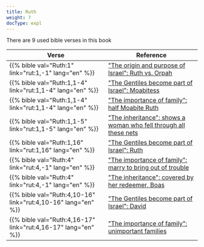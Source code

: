```yaml
---
title: Ruth
weight: 7
docType: expl
---
```


There are 9 used bible verses in this book

| Verse | Reference |
|-------|-----------|
| {{% bible val="Ruth:1" link="rut:1,-1" lang="en" %}} | ["The origin and purpose of Israel": Ruth vs. Orpah](/expl/../appl/background/israel/who-is-israel#1bcd) |
| {{% bible val="Ruth:1,1-4" link="rut:1,1-4" lang="en" %}} | ["The Gentiles become part of Israel": Moabitess](/expl/../expl/background/israel/the-remnant-of-israel#0f15) |
| {{% bible val="Ruth:1,1-4" link="rut:1,1-4" lang="en" %}} | ["The importance of family": half Moabite Ruth](/expl/../expl/background/israel/the-role-of-family-in-the-bible#8181) |
| {{% bible val="Ruth:1,1-5" link="rut:1,1-5" lang="en" %}} | ["The inheritance": shows a woman who fell through all these nets](/expl/../expl/background/israel/the-role-of-family-in-the-bible#4395) |
| {{% bible val="Ruth:1,16" link="rut:1,16" lang="en" %}} | ["The Gentiles become part of Israel": Ruth](/expl/../expl/background/israel/the-remnant-of-israel#0f15) |
| {{% bible val="Ruth:4" link="rut:4,-1" lang="en" %}} | ["The importance of family": marry to bring out of trouble](/expl/../expl/background/israel/the-role-of-family-in-the-bible#8181) |
| {{% bible val="Ruth:4" link="rut:4,-1" lang="en" %}} | ["The inheritance": covered by her redeemer, Boas](/expl/../expl/background/israel/the-role-of-family-in-the-bible#4395) |
| {{% bible val="Ruth:4,10-16" link="rut:4,10-16" lang="en" %}} | ["The Gentiles become part of Israel": David](/expl/../expl/background/israel/the-remnant-of-israel#0f15) |
| {{% bible val="Ruth:4,16-17" link="rut:4,16-17" lang="en" %}} | ["The importance of family": unimportant families](/expl/../expl/background/israel/the-role-of-family-in-the-bible#8181) |

